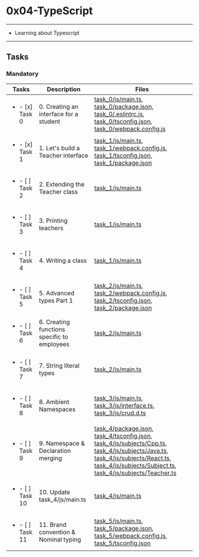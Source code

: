 # 0x04-TypeScript

---

* Learning about Typescript

---

## Tasks

### Mandatory

| Tasks | Description | Files |
| ----- | ----- | ----- |
| <ul><li> - [x] Task 0 </li></ul> | 0. Creating an interface for a student | [task_0/js/main.ts](task_0/js/main.ts), [task_0/package.json](task_0/package.json), [task_0/.eslintrc.js](task_0/.eslintrc.js), [task_0/tsconfig.json](task_0/tsconfig.json), [task_0/webpack.config.js](task_0/webpack.config.js) |
| <ul><li> - [x] Task 1 </li></ul> | 1. Let's build a Teacher interface | [task_1/js/main.ts](task_1/js/main.ts), [task_1/webpack.config.js](task_1/webpack.config.js), [task_1/tsconfig.json](task_1/tsconfig.json), [task_1/package.json](task_1/package.json) |
| <ul><li> - [ ] Task 2 </li></ul> | 2. Extending the Teacher class | [task_1/js/main.ts](task_1/js/main.ts) |
| <ul><li> - [ ] Task 3 </li></ul> | 3. Printing teachers | [task_1/js/main.ts](task_1/js/main.ts) |
| <ul><li> - [ ] Task 4 </li></ul> | 4. Writing a class | [task_1/js/main.ts](task_1/js/main.ts) |
| <ul><li> - [ ] Task 5 </li></ul> | 5. Advanced types Part 1 | [task_2/js/main.ts](task_2/js/main.ts), [task_2/webpack.config.js](task_2/webpack.config.js), [task_2/tsconfig.json](task_2/tsconfig.json), [task_2/package.json](task_2/package.json) |
| <ul><li> - [ ] Task 6 </li></ul> | 6. Creating functions specific to employees | [task_2/js/main.ts](task_2/js/main.ts) |
| <ul><li> - [ ] Task 7 </li></ul> | 7. String literal types | [task_2/js/main.ts](task_2/js/main.ts) | 
| <ul><li> - [ ] Task 8 </li></ul> | 8. Ambient Namespaces | [task_3/js/main.ts](task_3/js/main.ts), [task_3/js/interface.ts](task_3/js/interface.ts), [task_3/js/crud.d.ts](task_3/js/crud.d.ts) |
| <ul><li> - [ ] Task 9 </li></ul> | 9. Namespace & Declaration merging | [task_4/package.json](task_4/package.json), [task_4/tsconfig.json](task_4/tsconfig.json), [task_4/js/subjects/Cpp.ts](task_4/js/subjects/Cpp.ts), [task_4/js/subjects/Java.ts](task_4/js/subjects/Java.ts), [task_4/js/subjects/React.ts](task_4/js/subjects/React.ts), [ task_4/js/subjects/Subject.ts]( task_4/js/subjects/Subject.ts), [task_4/js/subjects/Teacher.ts](task_4/js/subjects/Teacher.ts) |
| <ul><li> - [ ] Task 10 </li></ul> | 10. Update task_4/js/main.ts | [task_4/js/main.ts](task_4/js/main.ts) |
| <ul><li> - [ ] Task 11 </li></ul> | 11. Brand convention & Nominal typing | [task_5/js/main.ts](task_5/js/main.ts), [task_5/package.json](task_5/package.json), [task_5/webpack.config.js](task_5/webpack.config.js), [task_5/tsconfig.json](task_5/tsconfig.json) |
